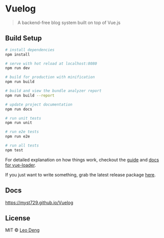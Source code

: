 # Vuelog

> A backend-free blog system built on top of Vue.js


## Build Setup

```bash
# install dependencies
npm install

# serve with hot reload at localhost:8080
npm run dev

# build for production with minification
npm run build

# build and view the bundle analyzer report
npm run build --report

# update project documentation
npm run docs

# run unit tests
npm run unit

# run e2e tests
npm run e2e

# run all tests
npm test
```

For detailed explanation on how things work, checkout the [guide](http://vuejs-templates.github.io/webpack/) and [docs for vue-loader](http://vuejs.github.io/vue-loader).

If you just want to write something, grab the latest release package [here](https://github.com/myst729/Vuelog/releases).


## Docs

https://myst729.github.io/Vuelog


## License

MIT © [Leo Deng](https://myst729.github.io/)
